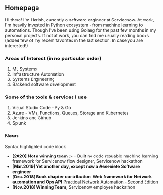 ## Homepage

Hi there! I'm Harish, currently a software engineer at Servicenow. 
At work, I'm heavily invested in Python ecosystem - from machine learning to automations.
Though I've been using Golang for the past few months in my personal projects. If not at work, you can find me usually reading books (added few of my recent favorites in the last section. In case you are interested!)

### Areas of Interest (in no particular order)
1. ML Systems
2. Infrastructure Automation
3. Systems Engineering
4. Backend software development

### Some of the tools & services I use
1. Visual Studio Code - Py & Go
2. Azure - VMs, Functions, Queues, Storage and Kubernetes
3. Jenkins and Github
4. Splunk

### News
Syntax highlighted code block
- **[2020] Not a winning team :>** - Built no code resuable machine learning framework for Servicenow flow designer, Servicenow hackathon 
- **[Mar.2019] Yet another day, except now a ~~Associate~~ Software engineer**
- **[Dec.2018] Book chapter contribution: Web framework for Network automation and Ops API** [Practical Network Automation - Second Edition](https://www.packtpub.com/product/practical-network-automation-second-edition/9781789955651)
- **[Nov.2018] Winning Team**, Servicenow employee hackathon

